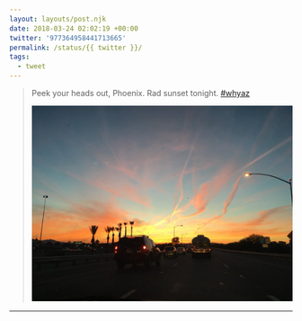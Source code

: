 ```yaml
---
layout: layouts/post.njk
date: 2018-03-24 02:02:19 +00:00
twitter: '977364958441713665'
permalink: /status/{{ twitter }}/
tags: 
  - tweet
---
```


> Peek your heads out, Phoenix. Rad sunset tonight. [#whyaz](https://twitter.com/hashtag/whyaz) 
> 
> ![A pink and yellow Arizona sunset](/img/977364958441713665-DZBMPjLVAAEzHku.jpg)

---
